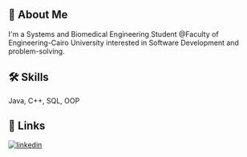 
## 🚀 About Me
I'm a Systems and Biomedical Engineering Student @Faculty of Engineering-Cairo University interested in Software Development and problem-solving.


## 🛠 Skills
Java, C++, SQL, OOP


## 🔗 Links
[![linkedin](https://img.shields.io/badge/linkedin-0A66C2?style=for-the-badge&logo=AhmedAmgad&logoColor=white)](https://www.linkedin.com/in/engineer-ahmed-amgad/)

